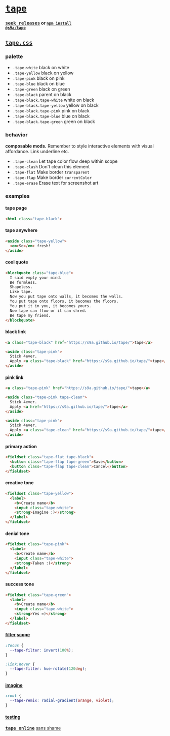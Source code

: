 # [<tt>tape</tt>](https://s9a.github.io/tape)

#### [<tt>seek releases</tt>](../../releases) or <code><a href="https://docs.npmjs.com/cli">npm install</a> <a href="https://npm.im/@s9a/tape">@s9a/tape</a></code>

## [`tape.css`](tape.css)

### palette

- `.tape-white` black on white
- `.tape-yellow` black on yellow
- `.tape-pink` black on pink
- `.tape-blue` black on blue
- `.tape-green` black on green
- `.tape-black` parent on black
- `.tape-black.tape-white` white on black
- `.tape-black.tape-yellow` yellow on black
- `.tape-black.tape-pink` pink on black
- `.tape-black.tape-blue` blue on black
- `.tape-black.tape-green` green on black

### behavior

**composable mods.** Remember to style interactive elements with visual affordance. Link underline etc.

- `.tape-clean` Let tape color flow deep within scope
- `.tape-clash` Don't clean this element
- `.tape-flat` Make border `transparent`
- `.tape-flap` Make border `currentColor`
- `.tape-erase` Erase text for screenshot art

### examples

#### tape page

```html
<html class="tape-black">
```

#### tape anywhere

```html
<aside class="tape-yellow">
  <em>So</em> fresh!
</aside>
```

#### cool quote
```html
<blockquote class="tape-blue">
  I said empty your mind.
  Be formless.
  Shapeless.
  Like tape.
  Now you put tape onto walls, it becomes the walls.
  You put tape onto floors, it becomes the floors.
  You put it in you, it becomes yours.
  Now tape can flow or it can shred.
  Be tape my friend.
</blockquote>
```

#### black link

```html
<a class="tape-black" href="https://s9a.github.io/tape/">tape</a>
```

```html
<aside class="tape-pink">
  Stick 4ever.
  Apply <a class="tape-black" href="https://s9a.github.io/tape/">tape</a>
</aside>
```

#### pink link

```html
<a class="tape-pink" href="https://s9a.github.io/tape/">tape</a>
```

```html
<aside class="tape-pink tape-clean">
  Stick 4ever.
  Apply <a href="https://s9a.github.io/tape/">tape</a>
</aside>
```

```html
<aside class="tape-pink">
  Stick 4ever.
  Apply <a class="tape-clean" href="https://s9a.github.io/tape/">tape</a>
</aside>
```

#### primary action

```html
<fieldset class="tape-flat tape-black">
  <button class="tape-flap tape-green">Save</button>
  <button class="tape-flap tape-clean">Cancel</button>
</fieldset>
```

#### creative tone

```html
<fieldset class="tape-yellow">
  <label>
    <b>Create name</b>
    <input class="tape-white">
    <strong>Imagine :)</strong>
  </label>
</fieldset>
```

#### denial tone

```html
<fieldset class="tape-pink">
  <label>
    <b>Create name</b>
    <input class="tape-white">
    <strong>Taken :(</strong>
  </label>
</fieldset>
```

#### success tone

```html
<fieldset class="tape-green">
  <label>
    <b>Create name</b>
    <input class="tape-white">
    <strong>Yes =)</strong>
  </label>
</fieldset>
```

#### [filter](https://developer.mozilla.org/CSS/filter) [scope](../../pull/42)

```css
:focus {
  --tape-filter: invert(100%);
}

:link:hover {
  --tape-filter: hue-rotate(120deg);
}
```

#### [imagine](https://developer.mozilla.org/CSS/gradient)

```css
:root {
  --tape-remix: radial-gradient(orange, violet);
}
```

#### [testing](https://webmural.com/testing)

[<tt><b>tape online</b></tt>](https://s9a.github.io/tape/) [sans shame](https://webmural.com/shame)
